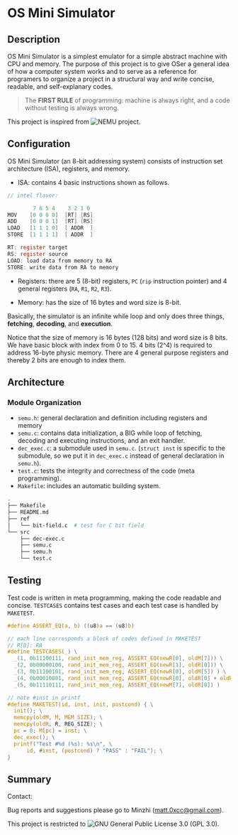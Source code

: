 # OS Mini Simulator

## Description

OS Mini Simulator is a simplest emulator for a simple abstract machine with CPU and
memory. The purpose of this project is to give OSer a general idea of how
a computer system works and to serve as a reference for programers to organize a
project in a structural way and write concise, readable, and self-explanary
codes.

> The **FIRST RULE** of programming: machine is always right, and a code without testing is always wrong. 

This project is inspired from ![NEMU project](https://github.com/NJU-ProjectN/nemu).

## Configuration

OS Mini Simulator (an 8-bit addressing system) consists of instruction set
architecture (ISA), registers, and memory.

- ISA: contains 4 basic instructions shown as follows.
	
```c
// intel flavor:

        7 6 5 4    3 2 1 0
MOV    [0 0 0 0]  [RT] [RS]
ADD    [0 0 0 1]  [RT] [RS]
LOAD   [1 1 1 0]  [ ADDR  ]
STORE  [1 1 1 1]  [ ADDR  ]

RT: register target
RS: register source
LOAD: load data from memory to RA
STORE: write data from RA to memory
```

- Registers: there are 5 (8-bit) registers, `PC` (`rip` instruction pointer) and 4 general registers (`RA`, `R1`, `R2`, `R3`).

- Memory: has the size of 16 bytes and word size is 8-bit.

Basically, the simulator is an infinite while loop and only does three things,
**fetching**, **decoding**, and **execution**.

Notice that the size of memory is 16 bytes (128 bits) and word size is 8 bits. We
have basic block with index from 0 to 15. 4 bits (2^4) is required to address 16-byte
physic memory. There are 4 general purpose registers and thereby 2 bits are enough
to index them.

## Architecture

### Module Organization

- `semu.h`: general declaration and definition including registers and memory
- `semu.c`: contains data initialization, a BIG while loop of fetching, decoding and executing instructions,
	and an exit handler.
- `dec_exec.c`: a submodule used in `semu.c`. (`struct inst` is specific to
	the submodule, so we put it in `dec_exec.c` instead of general declaration
	in `semu.h`).
- `test.c`: tests the integrity and correctness of the code (meta programming).
- `Makefile`: includes an automatic building system.

```bash
.
├── Makefile
├── README.md
├── ref
│   └── bit-field.c  # test for C bit field
└── src
    ├── dec-exec.c
    ├── semu.c
    ├── semu.h
    └── test.c
```

## Testing

Test code is written in meta programming, making the code readable and concise.
`TESTCASES` contains test cases and each test case is handled by `MAKETEST`.

```c
#define ASSERT_EQ(a, b) ((u8)a == (u8)b)

// each line corresponds a block of codes defined in MAKETEST
// R[0]: RA
#define TESTCASES(_) \
  _(1, 0b11100111, rand_init_mem_reg, ASSERT_EQ(newR[0], oldM[7])) \
  _(2, 0b00000100, rand_init_mem_reg, ASSERT_EQ(newR[1], oldR[0])) \
  _(3, 0b11100101, rand_init_mem_reg, ASSERT_EQ(newR[0], oldM[5]) ) \
  _(4, 0b00010001, rand_init_mem_reg, ASSERT_EQ(newR[0], oldR[0] + oldR[1]) ) \
  _(5, 0b11110111, rand_init_mem_reg, ASSERT_EQ(newM[7], oldR[0]) ) 

// note #inst in printf 
#define MAKETEST(id, inst, init, postcond) { \
  init(); \
  memcpy(oldM, M, MEM_SIZE); \
  memcpy(oldR, R, REG_SIZE); \
  pc = 0; M[pc] = inst; \
  dec_exec(); \
  printf("Test #%d (%s): %s\n", \
      id, #inst, (postcond) ? "PASS" : "FAIL"); \
}
```

## Summary

Contact:

Bug reports and suggestions please go to Minzhi (matt.0xcc@gmail.com).

This project is restricted to ![GNU General Public License 3.0 (GPL 3.0)](https://opensource.org/licenses/GPL-3.0).
